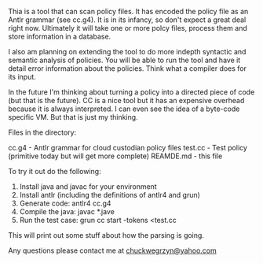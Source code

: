 Thia is a tool that can scan policy files. It has encoded the policy file as an Antlr grammar (see cc.g4).
It is in its infancy, so don't expect a great deal right now. Ultimately it will take one or more polcy files, 
process them and store information in a database.

I also am planning on extending the tool to do more indepth syntactic and semantic analysis of policies. You
will be able to run the tool and have it detail error information about the policies. Think what a compiler 
does for its input. 

In the future I'm thinking about turning a policy into a directed piece of code (but that is the future). CC 
is a nice tool but it has an expensive overhead because it is always interpreted. I can even see the idea
of a byte-code specific VM. But that is just my thinking.

Files in the directory:

cc.g4 - Antlr grammar for cloud custodian policy files
test.cc - Test policy (primitive today but will get more complete)
REAMDE.md - this file

To try it out do the following:

1) Install java and javac for your environment
2) Install antlr (including the definitions of antlr4 and grun)
3) Generate code:  antlr4 cc.g4
4) Compile the java:  javac *.jave
5) Run the test case:  grun cc start -tokens <test.cc

This will print out some stuff about how the parsing is going. 

Any questions please contact me at chuckwegrzyn@yahoo.com


